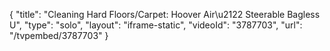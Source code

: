 {
    "title": "Cleaning Hard Floors\/Carpet: Hoover Air\u2122 Steerable Bagless U",
    "type": "solo",
    "layout": "iframe-static",
    "videoId": "3787703",
    "url": "\/tvpembed\/3787703"
}